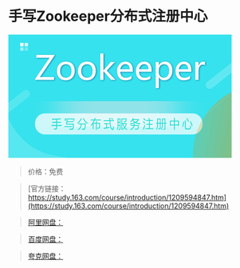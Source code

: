 # 手写Zookeeper分布式注册中心

![img](../../../assets/study163/free/0a51b39ae18e496fbd123c1b6454712a.jpg)

> 价格：免费

> [官方链接：https://study.163.com/course/introduction/1209594847.htm](https://study.163.com/course/introduction/1209594847.htm)

> [阿里网盘：]()

> [百度网盘：]()

> [夸克网盘：]()
